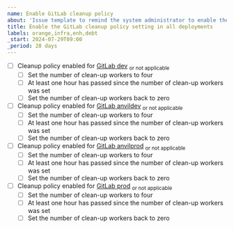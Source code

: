 ```yaml
---
name: Enable GitLab cleanup policy
about: 'Issue template to remind the system administrator to enable the GitLab cleanup policy'
title: Enable the GitLab cleanup policy setting in all deployments
labels: orange,infra,enh,debt 
_start: 2024-07-29T09:00
_period: 28 days
---
```

- [ ] Cleanup policy enabled for [GitLab dev](https://gitlab.dev.singlecell.gi.ucsc.edu/admin/application_settings/ci_cd#application_setting_container_registry_expiration_policies_worker_capacity) <sub>or not applicable</sub>
  - [ ] Set the number of clean-up workers to four
  - [ ] At least one hour has passed since the number of clean-up workers was set
  - [ ] Set the number of clean-up workers back to zero
- [ ] Cleanup policy enabled for [GitLab anvildev](https://gitlab.anvil.gi.ucsc.edu/admin/application_settings/ci_cd#application_setting_container_registry_expiration_policies_worker_capacity) <sub>or not applicable</sub>
  - [ ] Set the number of clean-up workers to four
  - [ ] At least one hour has passed since the number of clean-up workers was set
  - [ ] Set the number of clean-up workers back to zero
- [ ] Cleanup policy enabled for [GitLab anvilprod](https://gitlab.explore.anvilproject.org/admin/application_settings/ci_cd#application_setting_container_registry_expiration_policies_worker_capacity) <sub>or not applicable</sub>
  - [ ] Set the number of clean-up workers to four
  - [ ] At least one hour has passed since the number of clean-up workers was set
  - [ ] Set the number of clean-up workers back to zero
- [ ] Cleanup policy enabled for [GitLab prod](https://gitlab.azul.data.humancellatlas.org/admin/application_settings/ci_cd#application_setting_container_registry_expiration_policies_worker_capacity) <sub>or not applicable</sub>
  - [ ] Set the number of clean-up workers to four
  - [ ] At least one hour has passed since the number of clean-up workers was set
  - [ ] Set the number of clean-up workers back to zero
